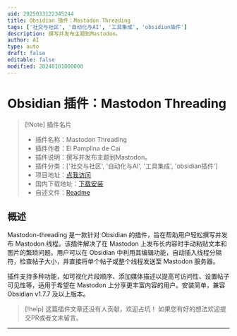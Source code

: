 ```yaml
---
uid: 2025033122345244
title: Obsidian 插件：Mastodon Threading
tags: ['社交与社区', '自动化与AI', '工具集成', 'obsidian插件']
description: 撰写并发布主题到Mastodon。
author: AI
type: auto
draft: false
editable: false
modified: 20240101000000
---
```


# Obsidian 插件：Mastodon Threading

> [!Note] 插件名片
> - 插件名称：Mastodon Threading
> - 插件作者：El Pamplina de Cai
> - 插件说明：撰写并发布主题到Mastodon。
> - 插件分类：['社交与社区', '自动化与AI', '工具集成', 'obsidian插件']
> - 项目地址：[点我访问](https://github.com/elpamplina/mastodon-threading)
> - 国内下载地址：[下载安装](https://pkmer.cn/products/plugin/pluginMarket/?mastodon-threading)
> - 自述文件：[Readme](https://ghproxy.net/https://raw.githubusercontent.com/elpamplina/mastodon-threading/master/README.md)



## 概述

Mastodon-threading 是一款针对 Obsidian 的插件，旨在帮助用户轻松撰写并发布 Mastodon 线程。该插件解决了在 Mastodon 上发布长内容时手动粘贴文本和图片的繁琐问题。用户可以在 Obsidian 中利用其编辑功能，自动插入线程分隔符，检查帖子大小，并直接将单个帖子或整个线程发送至 Mastodon 服务器。

插件支持多种功能，如可视化片段顺序、添加媒体描述以提高可访问性、设置帖子可见性等，适用于希望在 Mastodon 上分享更丰富内容的用户。安装简单，兼容 Obsidian v1.7.7 及以上版本。


> [!help] 
> 这篇插件文章还没有人贡献，欢迎占坑！
> 如果您有好的想法欢迎提交PR或者文末留言。
> 

---



